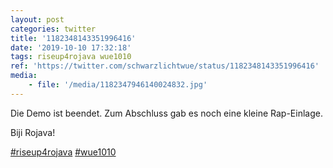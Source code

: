 ```yaml
---
layout: post
categories: twitter
title: '1182348143351996416'
date: '2019-10-10 17:32:18'
tags: riseup4rojava wue1010
ref: 'https://twitter.com/schwarzlichtwue/status/1182348143351996416'
media:
    - file: '/media/1182347946140024832.jpg'
---
```

Die Demo ist beendet. Zum Abschluss gab es noch eine kleine Rap-Einlage.



Biji Rojava!



[#riseup4rojava](/t/riseup4rojava) [#wue1010](/t/wue1010)  